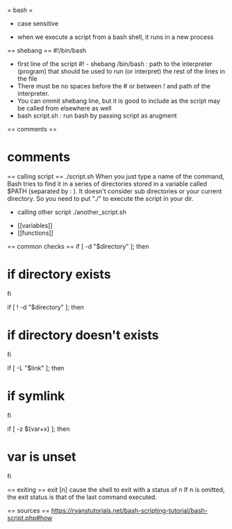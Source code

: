 = bash =
- case sensitive

- when we execute a script from a bash shell, it runs in a new process

== shebang ==
#!/bin/bash
- first line of the script
#! - shebang
/bin/bash : path to the interpreter (program) that should be used to run (or interpret) the rest of the lines in the file
- There must be no spaces before the # or between ! and path of the interpreter.
- You can ommit shebang line, but it is good to include as the script may be called from elsewhere as well
- bash script.sh : run bash by passing script as arugment

== comments ==
# comments

== calling script ==
./script.sh
When you just type a name of the command, Bash tries to find it in a series of directories stored in a variable called $PATH (separated by : ). It doesn't consider sub directories or your current directory. So you need to put "./" to execute the script in your dir.

- calling other script
./another_script.sh

* [[variables]]
* [[functions]]

== common checks ==
if [ -d "$directory" ]; then
  # if directory exists
fi

if [ ! -d "$directory" ]; then
  # if directory doesn't exists
fi


if [ -L "$link" ]; then
  # if symlink
fi


if [ -z ${var+x} ]; then
  # var is unset
fi


== exiting ==
exit [n]
cause the shell to exit with a status of n
If n is omitted, the exit status is that of the last command executed.




== sources ==
https://ryanstutorials.net/bash-scripting-tutorial/bash-script.php#how



